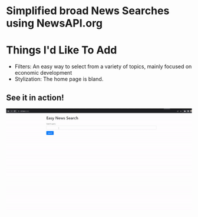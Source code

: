 # Simplified broad News Searches using NewsAPI.org

# Things I'd Like To Add

+ Filters: An easy way to select from a variety of topics, mainly focused on economic development
+ Stylization: The home page is bland.

## See it in action!

![](https://github.com/NicholasStambaugh/news-search/blob/master/gifnews.gif)
